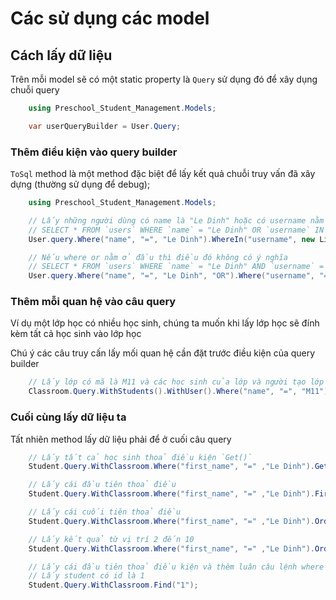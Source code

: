 ﻿# Các sử dụng các model

## Cách lấy dữ liệu

Trên mỗi model sẽ có một static property là `Query` sử dụng đó để xây dụng chuỗi query

```cs
	using Preschool_Student_Management.Models;

	var userQueryBuilder = User.Query;
```

### Thêm điều kiện vào query builder

`ToSql` method là một method đặc biệt để lấy kết quả chuỗi truy vấn đã xây dựng (thường sử dụng để debug);

```cs
	using Preschool_Student_Management.Models;

	// Lấy những người dùng có name là "Le Dinh" hoặc có username nằm trong "ledinh", "ledinh2"
	// SELECT * FROM `users` WHERE `name` = "Le Dinh" OR `username` IN ("ledinh", "ledinh2")
	User.query.Where("name", "=", "Le Dinh").WhereIn("username", new List<string>{"ledinh", "ledinh2"}, "OR").ToSql();

	// Nếu where or nằm ở đầu thì điều đó không có ý nghĩa
	// SELECT * FROM `users` WHERE `name` = "Le Dinh" AND `username` = "ledinh"
	User.query.Where("name", "=", "Le Dinh", "OR").Where("username", "=", "ledinh")
```

### Thêm mỗi quan hệ vào câu query

Ví dụ một lớp học có nhiều học sinh, chúng ta muốn khi lấy lớp học sẽ đính kèm tất cả học sinh vào lớp học

Chú ý các câu truy cấn lấy mối quan hệ cần đặt trước điều kiện của query builder

```cs
	// Lấy lớp có mã là M11 và các học sinh của lớp và người tạo lớp này
	Classroom.Query.WithStudents().WithUser().Where("name", "=", "M11").ToSql();
```

### Cuối cùng lấy dữ liệu ta

Tất nhiên method lấy dữ liệu phải để ở cuối câu query

```cs
	// Lấy tất cả học sinh thoả điều kiện `Get()`
	Student.Query.WithClassroom.Where("first_name", "=" ,"Le Dinh").Get();

	// Lấy cái đầu tiên thoả điều 
	Student.Query.WithClassroom.Where("first_name", "=" ,"Le Dinh").First();

	// Lấy cái cuối tiên thoả điều 
	Student.Query.WithClassroom.Where("first_name", "=" ,"Le Dinh").OrderBy("id", "DESC").First();

	// Lấy kết quả từ vị trí 2 đến 10
	Student.Query.WithClassroom.Where("first_name", "=" ,"Le Dinh").OrderBy("id", "DESC").Slice(2, 10);

	// Lấy cái đầu tiên thoả điều kiện và thêm luân câu lệnh where primary key `id`
	// Lấy student có id là 1
	Student.Query.WithClassroom.Find("1");
```